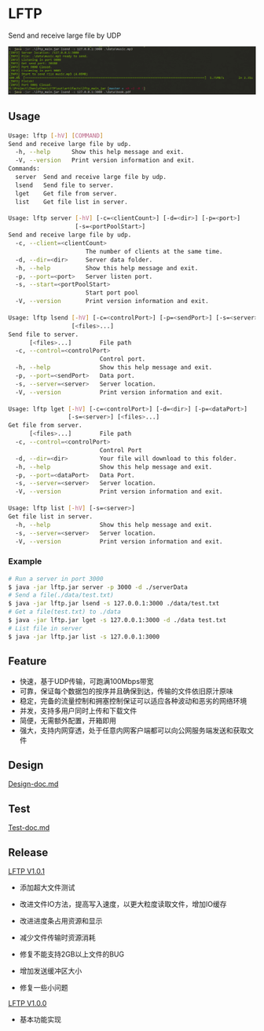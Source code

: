 # LFTP

Send and receive large file by UDP

![lftp](./docs/Test-doc/large.gif)

## Usage

```bash
Usage: lftp [-hV] [COMMAND]
Send and receive large file by udp.
  -h, --help      Show this help message and exit.
  -V, --version   Print version information and exit.
Commands:
  server  Send and receive large file by udp.
  lsend   Send file to server.
  lget    Get file from server.
  list    Get file list in server.

Usage: lftp server [-hV] [-c=<clientCount>] [-d=<dir>] [-p=<port>]
                   [-s=<portPoolStart>]
Send and receive large file by udp.
  -c, --client=<clientCount>
                      The number of clients at the same time.
  -d, --dir=<dir>     Server data folder.
  -h, --help          Show this help message and exit.
  -p, --port=<port>   Server listen port.
  -s, --start=<portPoolStart>
                      Start port pool
  -V, --version       Print version information and exit.

Usage: lftp lsend [-hV] [-c=<controlPort>] [-p=<sendPort>] [-s=<server>]
                  [<files>...]
Send file to server.
      [<files>...]        File path
  -c, --control=<controlPort>
                          Control port.
  -h, --help              Show this help message and exit.
  -p, --port=<sendPort>   Data port.
  -s, --server=<server>   Server location.
  -V, --version           Print version information and exit.

Usage: lftp lget [-hV] [-c=<controlPort>] [-d=<dir>] [-p=<dataPort>]
                 [-s=<server>] [<files>...]
Get file from server.
      [<files>...]        File path
  -c, --control=<controlPort>
                          Control Port
  -d, --dir=<dir>         Your file will download to this folder.
  -h, --help              Show this help message and exit.
  -p, --port=<dataPort>   Data Port.
  -s, --server=<server>   Server location.
  -V, --version           Print version information and exit.

Usage: lftp list [-hV] [-s=<server>]
Get file list in server.
  -h, --help              Show this help message and exit.
  -s, --server=<server>   Server location.
  -V, --version           Print version information and exit.
```

### Example

```bash
# Run a server in port 3000
$ java -jar lftp.jar server -p 3000 -d ./serverData
# Send a file(./data/test.txt)
$ java -jar lftp.jar lsend -s 127.0.0.1:3000 ./data/test.txt
# Get a file(test.txt) to ./data
$ java -jar lftp.jar lget -s 127.0.0.1:3000 -d ./data test.txt
# List file in server
$ java -jar lftp.jar list -s 127.0.0.1:3000
```

## Feature

- 快速，基于UDP传输，可跑满100Mbps带宽
- 可靠，保证每个数据包的按序并且确保到达，传输的文件依旧原汁原味
- 稳定，完备的流量控制和拥塞控制保证可以适应各种波动和恶劣的网络环境
- 并发，支持多用户同时上传和下载文件
- 简便，无需额外配置，开箱即用
- 强大，支持内网穿透，处于任意内网客户端都可以向公网服务端发送和获取文件

## Design

[Design-doc.md](./docs/Design-doc.md)

## Test

[Test-doc.md](./docs/Test-doc.md)

## Release

[LFTP V1.0.1](https://github.com/ZhenlyChen/LFTP/releases/tag/1.0.1)

- 添加超大文件测试

- 改进文件IO方法，提高写入速度，以更大粒度读取文件，增加IO缓存

- 改进进度条占用资源和显示

- 减少文件传输时资源消耗

- 修复不能支持2GB以上文件的BUG

- 增加发送缓冲区大小

- 修复一些小问题

[LFTP V1.0.0](https://github.com/ZhenlyChen/LFTP/releases/tag/1.0.0)

- 基本功能实现
